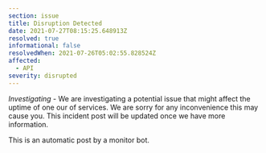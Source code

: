 ```yaml
---
section: issue
title: Disruption Detected
date: 2021-07-27T08:15:25.648913Z
resolved: true
informational: false
resolvedWhen: 2021-07-26T05:02:55.828524Z
affected:
  - API
severity: disrupted
---
```

*Investigating* - We are investigating a potential issue that might affect the uptime of one our of services. We are sorry for any inconvenience this may cause you. This incident post will be updated once we have more information.

This is an automatic post by a monitor bot.
        